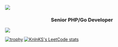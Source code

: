 <img src="https://user-images.githubusercontent.com/74038190/241765440-80728820-e06b-4f96-9c9e-9df46f0cc0a5.gif" />
<h3 align="center"><b>Senior PHP/Go Developer</b></h3>

![](https://komarev.com/ghpvc/?username=isaevfeed)

[![trophy](https://github-profile-trophy.vercel.app/?username=ryo-ma&theme=dracula&row=2&column=4&margin-w=20)](https://github.com/ryo-ma/github-profile-trophy) [![KnlnKS's LeetCode stats](https://leetcode-stats-six.vercel.app/api?username=KnlnKS&theme=dark)](https://github.com/KnlnKS/leetcode-stats)
